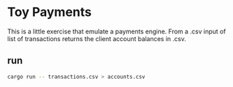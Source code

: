 # Toy Payments

This is a little exercise that emulate a payments engine. 
From a .csv input of list of transactions returns the client account balances in .csv.

## run
```bash
cargo run -- transactions.csv > accounts.csv
```
